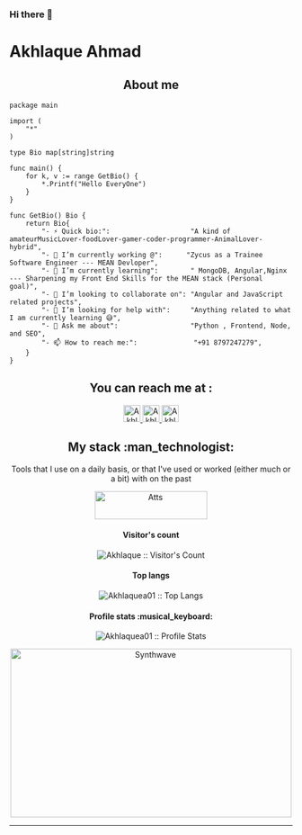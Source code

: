 ### Hi there 👋


# Akhlaque Ahmad

<h2 align="center">About me</h2>

```golang
package main

import (
	"*"
)

type Bio map[string]string

func main() {
	for k, v := range GetBio() {
		*.Printf("Hello EveryOne")
	}
}

func GetBio() Bio {
	return Bio{
		"- ⚡ Quick bio:":                    "A kind of amateurMusicLover-foodLover-gamer-coder-programmer-AnimalLover- hybrid",
		"- 🔭 I’m currently working @":      "Zycus as a Trainee Software Engineer --- MEAN Devloper",
		"- 🌱 I’m currently learning":        " MongoDB, Angular,Nginx --- Sharpening my Front End Skills for the MEAN stack (Personal goal)",
		"- 👯 I’m looking to collaborate on": "Angular and JavaScript  related projects",
		"- 🤔 I’m looking for help with":     "Anything related to what I am currently learning 😅",
		"- 💬 Ask me about":                  "Python , Frontend, Node, and SEO",
		"- 📫 How to reach me:":              "+91 8797247279",
	}
}
```

<h2 align="center">You can reach me at :</h2>

<p align="center">

  <a href="https://www.linkedin.com/in/iam-atts">
    <img src="https://www.vectorlogo.zone/logos/linkedin/linkedin-icon.svg" alt="Akhlaque's LinkedIn Profile" height="30" width="30">
  </a>

  <a href="https://stackoverflow.com/users/15117042/akhlaque-ahmad">
    <img src="https://www.vectorlogo.zone/logos/stackoverflow/stackoverflow-icon.svg" alt="Akhlaque's Stack Overflow Profile" height="30" width="30">
  </a>

  
  <a href="https://www.youtube.com/channel/UCnSxC87V29fH64re0B8N4wA">
    <img src="https://www.vectorlogo.zone/logos/youtube/youtube-icon.svg" alt="Akhlaques's YouTube Channel" height="30" width="30">
  </a>
</p>

<h2 align="center">My stack :man_technologist:</h2>

<p align="center">Tools that I use on a daily basis, or that I've used or worked (either much or a bit) with on the past</p>
<p align="center">
  <a href="http://iam-atts.herokuapp.com/">
    <img src="https://i.pinimg.com/originals/6b/aa/98/6baa98cc1c3f4d76e989701746e322dd.png" height="50" width="200" alt="Atts" />
  </a>
</p>


<h4 align="center">Visitor's count </h4>

<p align="center"><img src="https://profile-counter.glitch.me/{Akhlaquea01}/count.svg" alt="Akhlaque :: Visitor's Count" /></p>

<h4 align="center">Top langs </h4>

<p align="center"><img src="https://github-readme-stats.vercel.app/api/top-langs/?username=Akhlaquea01&langs_count=10&theme=tokyonight&layout=compact" alt="Akhlaquea01 :: Top Langs" /></p>

<h4 align="center">Profile stats :musical_keyboard:</h4>

<p align="center"><img src="https://github-readme-stats.vercel.app/api?username=Akhlaquea01&show_icons=true&theme=synthwave" alt="Akhlaquea01 :: Profile Stats" /></p>

<p align="center"><img src="https://thumbs.gfycat.com/GoodnaturedFondGaur-size_restricted.gif" alt="Synthwave" height="300" width="500"></p>

----
